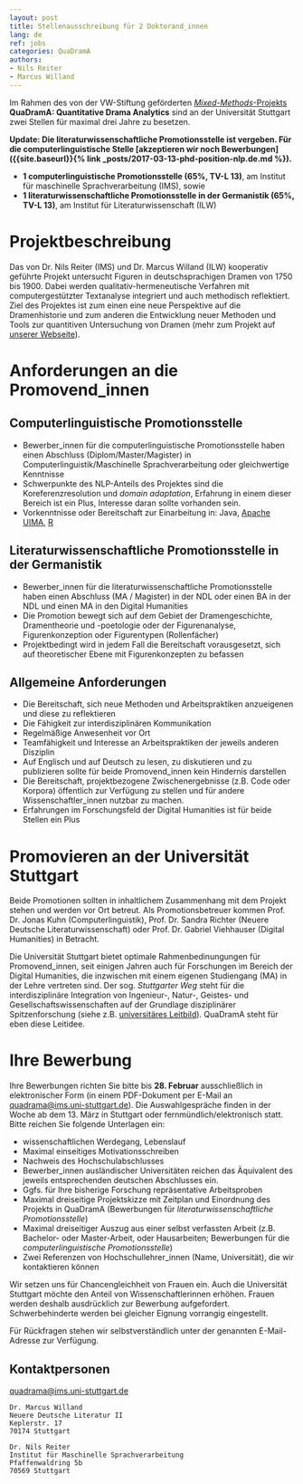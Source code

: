 ```yaml
---
layout: post
title: Stellenausschreibung für 2 Doktorand_innen
lang: de
ref: jobs
categories: QuaDramA
authors:
- Nils Reiter
- Marcus Willand
---
```


Im Rahmen des von der VW-Stiftung geförderten [*Mixed-Methods*-Projekts](https://www.volkswagenstiftung.de/mixedmethodsgeisteswissenschaften.html) **QuaDramA: Quantitative Drama Analytics** sind an der Universität Stuttgart zwei Stellen für maximal drei Jahre zu besetzen.

**Update: Die literaturwissenschaftliche Promotionsstelle ist vergeben. Für die computerlinguistische Stelle [akzeptieren wir noch Bewerbungen]({{site.baseurl}}{% link _posts/2017-03-13-phd-position-nlp.de.md %}).**

<!--more-->

- **1 computerlinguistische Promotionsstelle (65%, TV-L 13)**, am Institut für maschinelle Sprachverarbeitung (IMS), sowie
- **1 literaturwissenschaftliche Promotionsstelle in der Germanistik (65%, TV-L 13)**, am Institut für Literaturwissenschaft (ILW)



# Projektbeschreibung
Das von Dr. Nils Reiter (IMS) und Dr. Marcus Willand (ILW) kooperativ geführte Projekt untersucht Figuren in deutschsprachigen Dramen von 1750 bis 1900. Dabei werden qualitativ-hermeneutische Verfahren mit computergestützter Textanalyse integriert und auch methodisch reflektiert. Ziel des Projektes ist zum einen eine neue Perspektive auf die Dramenhistorie und zum anderen die Entwicklung neuer Methoden und Tools zur quantitiven Untersuchung von Dramen (mehr zum Projekt auf [unserer Webseite](https://quadrama.github.io)).

# Anforderungen an die Promovend_innen

## Computerlinguistische Promotionsstelle
- Bewerber_innen für die computerlinguistische Promotionsstelle haben einen Abschluss (Diplom/Master/Magister) in Computerlinguistik/Maschinelle Sprachverarbeitung oder gleichwertige Kenntnisse
- Schwerpunkte des NLP-Anteils des Projektes sind die Koreferenzresolution und *domain adaptation*, Erfahrung in einem dieser Bereich ist ein Plus, Interesse daran sollte vorhanden sein.
- Vorkenntnisse oder Bereitschaft zur Einarbeitung in: Java, [Apache UIMA](https://uima.apache.org), [R](https://www.r-project.org)


## Literaturwissenschaftliche Promotionsstelle in der Germanistik
- Bewerber_innen für die literaturwissenschaftliche Promotionsstelle haben einen Abschluss (MA / Magister) in  der NDL oder einen BA in der NDL und einen MA in den Digital Humanities
- Die Promotion bewegt sich auf dem Gebiet der Dramengeschichte, Dramentheorie und -poetologie oder der Figurenanalyse, Figurenkonzeption oder Figurentypen (Rollenfächer)
- Projektbedingt wird in jedem Fall die Bereitschaft vorausgesetzt, sich auf theoretischer Ebene mit Figurenkonzepten zu befassen

## Allgemeine Anforderungen
-  Die Bereitschaft, sich neue Methoden und Arbeitspraktiken anzueigenen und diese zu reflektieren
- Die Fähigkeit zur interdisziplinären Kommunikation
- Regelmäßige Anwesenheit vor Ort
- Teamfähigkeit und Interesse an Arbeitspraktiken der jeweils anderen Disziplin
- Auf Englisch und auf Deutsch zu lesen, zu diskutieren und zu publizieren sollte für beide Promovend_innen kein Hindernis darstellen
- Die Bereitschaft, projektbezogene Zwischenergebnisse (z.B. Code oder Korpora) öffentlich zur Verfügung zu stellen und für andere Wissenschaftler_innen nutzbar zu machen.
- Erfahrungen im Forschungsfeld der Digital Humanities ist für beide Stellen ein Plus


# Promovieren an der Universität Stuttgart
Beide Promotionen sollten in inhaltlichem Zusammenhang mit dem  Projekt stehen und werden vor Ort betreut. Als Promotionsbetreuer kommen Prof. Dr. Jonas Kuhn (Computerlinguistik), Prof. Dr. Sandra Richter (Neuere Deutsche Literaturwissenschaft) oder Prof. Dr. Gabriel Viehhauser (Digital Humanities) in Betracht.

Die Universität Stuttgart bietet optimale Rahmenbedinungungen für Promovend_innen, seit einigen Jahren auch für Forschungen im Bereich der Digital Humanities, die inzwischen mit einem eigenen Studiengang (MA) in der Lehre vertreten sind. Der sog. *Stuttgarter Weg* steht für die interdisziplinäre Integration von Ingenieur-, Natur-, Geistes- und Gesellschaftswissenschaften auf der Grundlage disziplinärer Spitzenforschung (siehe z.B. [universitäres Leitbild](http://www.uni-stuttgart.de/home/universitaet/leitbild/)). QuaDramA steht für eben diese Leitidee.


# Ihre Bewerbung
Ihre Bewerbungen richten Sie bitte bis **28. Februar** ausschließlich in elektronischer Form (in einem PDF-Dokument per E-Mail an quadrama@ims.uni-stuttgart.de). Die Auswahlgespräche finden in der Woche ab dem 13. März in Stuttgart oder fernmündlich/elektronisch statt. Bitte reichen Sie folgende Unterlagen ein:

- wissenschaftlichen Werdegang, Lebenslauf
- Maximal einseitiges Motivationsschreiben
- Nachweis des Hochschulabschlusses
- Bewerber_innen ausländischer Universitäten reichen das Äquivalent des jeweils entsprechenden deutschen Abschlusses ein.
- Ggfs. für Ihre bisherige Forschung repräsentative Arbeitsproben
- Maximal dreiseitige Projektskizze mit Zeitplan und Einordnung des Projekts in QuaDramA (Bewerbungen für *literaturwissenschaftliche Promotionsstelle*)
- Maximal dreiseitiger Auszug aus einer selbst verfassten Arbeit (z.B. Bachelor- oder Master-Arbeit, oder Hausarbeiten; Bewerbungen für  die *computerlinguistische Promotionsstelle*)
- Zwei Referenzen von Hochschullehrer_innen (Name, Universität), die wir kontaktieren können


Wir setzen uns für Chancengleichheit von Frauen ein. Auch die Universität Stuttgart möchte den Anteil von Wissenschaftlerinnen erhöhen. Frauen werden deshalb ausdrücklich zur Bewerbung aufgefordert. Schwerbehinderte werden bei gleicher Eignung vorrangig eingestellt.

Für Rückfragen stehen wir selbstverständlich unter der genannten E-Mail-Adresse zur Verfügung.

## Kontaktpersonen

[quadrama@ims.uni-stuttgart.de](mailto:quadrama@ims.uni-stuttgart.de)


```
Dr. Marcus Willand
Neuere Deutsche Literatur II
Keplerstr. 17
70174 Stuttgart
```

```
Dr. Nils Reiter
Institut für Maschinelle Sprachverarbeitung
Pfaffenwaldring 5b
70569 Stuttgart
```
